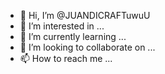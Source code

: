 - 👋 Hi, I’m @JUANDICRAFTuwuU
- 👀 I’m interested in ...
- 🌱 I’m currently learning ...
- 💞️ I’m looking to collaborate on ...
- 📫 How to reach me ...

<!---
JUANDICRAFTuwuU/JUANDICRAFTuwuU is a ✨ special ✨ repository because its `README.md` (this file) appears on your GitHub profile.
You can click the Preview link to take a look at your changes.
--->
